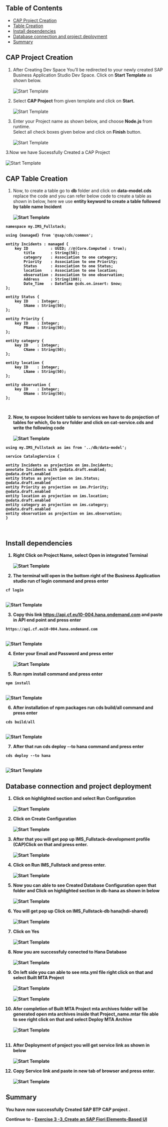 ## Table of Contents

- [CAP Project Creation](#project)
- [Table Creation](#table)
- [Install dependencies](#install)
- [ Database connection and project deployment](#db)
- [Summary](#summary)


## CAP Project Creation<a name="project"></a>

1. After Creating Dev Space You’ll be redirected to your newly created SAP Business Application Studio Dev Space. Click on <b>Start Template</b> as shown below. <br><br>![Start Template](images/08.png)<br>

2. Select <b>CAP Project</b> from given template and click on <b>Start.</b> <br><br>![Start Template](images/10.png)<br>

3. Enter your Project name as shown below, and choose <b>Node.js</b> from runtime.<br>
Select all check boxes given below and click on <b>Finish</b> button. <br><br>![Start Template](images/exc2/1.png)<br>

3.Now we have  Sucessfully Created a CAP Project <br><br>![Start Template](images/exc2/2.png)<br>

## CAP Table Creation<a name="table"></a>

1. Now, to create a table go to <b>db</b> folder and click on <b>data-model.cds</b> replace the code and you can refer below code to create a table as shown in below, here we use <b>entity<b> keyword to create a table followed by table name Incident <br><br>![Start Template](images/exc2/3.png)<br> 

```
namespace my.IMS_Fullstack;

using {managed} from '@sap/cds/common';

entity Incidents : managed {
    key ID          : UUID; //@(Core.Computed : true);
        title       : String(50);
        category    : Association to one category;
        Priority    : Association to one Priority;
        Status      : Association to one Status;
        location    : Association to one location;
        observation : Association to one observation;
        Address     : String(100);
        Date_Time   : DateTime @cds.on.insert: $now;
};

entity Status {
    key ID    : Integer;
        SName : String(50);
};

entity Priority {
    key ID    : Integer;
        PName : String(50);
};

entity category {
    key ID    : Integer;
        CName : String(50);
};

entity location {
    key ID    : Integer;
        LName : String(50);
};

entity observation {
    key ID    : Integer;
        OName : String(50);
};

```
<br>

2. Now, to expose <b>Incident</b> table to services we have to do projection of tables for which,
Go to <b>srv</b> folder and click on <b>cat-service.cds</b> and write the following code <br><br>![Start Template](images/exc2/4.png)<br>

```
using my.IMS_Fullstack as ims from '../db/data-model';

service CatalogService {

entity Incidents as projection on ims.Incidents; 
annotate Incidents with @odata.draft.enabled;
@odata.draft.enabled
entity Status as projection on ims.Status;
@odata.draft.enabled
entity Priority as projection on ims.Priority;
@odata.draft.enabled
entity location as projection on ims.location;
@odata.draft.enabled
entity category as projection on ims.category;
@odata.draft.enabled
entity observation as projection on ims.observation;
}

```
<br>


## Install dependencies <a name="install"></a>

1. Right Click on Project Name, select <b>Open in integrated Terminal</b> <br><br>![Start Template](images/exc2/5.png)<br>

2. The terminal will open in the bottom right of the Business Application studio run  <b>cf login</b>  command and press enter  <br>

```
cf login

```
 <br>![Start Template](images/exc2/6.png)<br>

3. Copy this link <b>https://api.cf.eu10-004.hana.ondemand.com </b> and paste in <b>API end point</b> and press enter 
```
https://api.cf.eu10-004.hana.ondemand.com

```
<br>![Start Template](images/exc2/7.png)<br>

4. Enter your  <b>Email</b> and  <b>Password</b> and press enter <br><br>![Start Template](images/exc2/8.png)<br>

5. Run <b>npm install </b> command and press enter 
```
npm install

```
<br>![Start Template](images/exc2/9.png)<br>

6. After installation of npm packages run <b>cds build/all</b> command and press enter  
```
cds build/all

```
<br>  ![Start Template](images/exc2/10.png)<br>

7. After that run <b>cds deploy --to hana</b> command and press enter
```
cds deploy --to hana

```
<br>![Start Template](images/exc2/11.png)<br>


## Database connection and project deployment <a name="db"></a>

1. Click on highlighted section and select <b>Run Configuration</b> <br><br>![Start Template](images/exc2/12.png)<br>

2. Click on <b>Create Configuration</b> <br><br>![Start Template](images/exc2/13.png)<br>

3. After that you will get pop up <b>IMS_Fullstack-development profile (CAP)</b>Click on that and press enter.<br><br>![Start Template](images/exc2/14.png)<br>

4. Click on <b>Run IMS_Fullstack</b> and press enter.<br><br>![Start Template](images/exc2/15.png)<br>

5. Now you can able to see Created Database Configuration open that folder and Click on  highlighted section in <b>db-hana</b> as shown in below <br><br>![Start Template](images/exc2/16.png)<br>

6. You will get pop up Click on <b>IMS_Fullstack-db hana(hdi-shared)</b> <br><br>![Start Template](images/exc2/17.png)<br>

7. Click on <b>Yes</b> <br><br>![Start Template](images/exc2/18.png)<br>

8. Now you are successfuly conected to  <b>Hana Database</b> <br><br>![Start Template](images/exc2/19.png)<br>

9. On left side you can able to see <b>mta.yml</b> file right click on that and select <b>Built MTA Project</b> <br><br>![Start Template](images/exc2/20.png)<br> <br> ![Start Template](images/exc2/25.png)

10. Afer completion of <b>Built MTA Project</b> <b>mta archives</b> folder will be generated open <b>mta archives</b> inside that <b>Project_name.mtar</b> file able to see  right click on that and select <b>Deploy MTA Archive</b> <br><br>
![Start Template](images/exc2/21.png)<br><br>

11. After Deployment of project you will get service link as shown in below<br><br>![Start Template](images/exc2/24.png)<br>

12. Copy Service link and paste in new tab of browser and press enter.  <br><br>![Start Template](images/exc2/23.png)<br>

## Summary <a name="summary"></a>

You have now successfully Created SAP BTP CAP project .

Continue to - [Exercise 3 -3_Create an SAP Fiori Elements-Based UI ](../3_Create%20an%20SAP%20Fiori%20Elements-Based%20UI/Readme.md) 